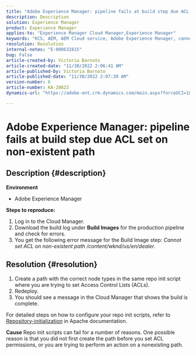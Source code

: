 ```yaml
---
title: "Adobe Experience Manager: pipeline fails at build step due ACL set on non-existent path"
description: Description
solution: Experience Manager
product: Experience Manager
applies-to: "Experience Manager Cloud Manager,Experience Manager"
keywords: "KCS, AEM, AEM Cloud service, Adobe Experience Manager, cannot set acl on non existent path"
resolution: Resolution
internal-notes: "E-000632815"
bug: False
article-created-by: Victoria Barnato
article-created-date: "11/30/2022 2:06:41 AM"
article-published-by: Victoria Barnato
article-published-date: "11/30/2022 2:07:30 AM"
version-number: 6
article-number: KA-20823
dynamics-url: "https://adobe-ent.crm.dynamics.com/main.aspx?forceUCI=1&pagetype=entityrecord&etn=knowledgearticle&id=3a453ba1-5370-ed11-9561-6045bd006a22"

---
```

# Adobe Experience Manager: pipeline fails at build step due ACL set on non-existent path

## Description {#description}

<b>Environment</b>
- Adobe Experience Manager

<b>Steps to reproduce:</b>
1. Log in to the Cloud Manager.
2. Download the build log under <b>Build Images</b> for the production pipeline and check for errors.
3. You get the following error message for the Build Image step: *Cannot set ACL on non-existent path /content/wknd/us/en/dealer*.



## Resolution {#resolution}


1. Create a path with the correct node types in the same repo init script where you are trying to set Access Control Lists (ACLs).
2. Redeploy.
3. You should see a message in the Cloud Manager that shows the build is complete.


For detailed steps on how to configure your repo init scripts, refer to [Repository-initialization](https://sling.apache.org/documentation/bundles/repository-initialization.html) in Apache documentation.

<b>Cause</b>
Repo init scripts can fail for a number of reasons. One possible reason is that you did not first create the path before you set ACL permissions, or you are trying to perform an action on a nonexisting path.
